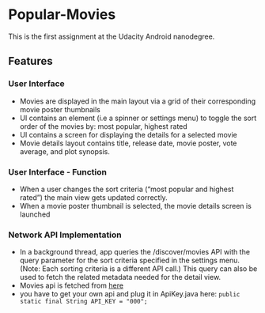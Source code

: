 # Popular-Movies
This is the first assignment at the Udacity Android nanodegree.

## Features
### User Interface 
* Movies are displayed in the main layout via a grid of their corresponding movie poster thumbnails
* UI contains an element (i.e a spinner or settings menu) to toggle the sort order of the movies by: most popular, highest rated
* UI contains a screen for displaying the details for a selected movie
* Movie details layout contains title, release date, movie poster, vote average, and plot synopsis.

### User Interface - Function
* When a user changes the sort criteria (“most popular and highest rated”) the main view gets updated correctly.
* When a movie poster thumbnail is selected, the movie details screen is launched

### Network API Implementation 
* In a background thread, app queries the /discover/movies API with the query parameter for the sort criteria specified in the settings menu. (Note: Each sorting criteria is a different API call.)
This query can also be used to fetch the related metadata needed for the detail view.
* Movies api is fetched from [here](https://www.themoviedb.org/) 
* you have to get your own api and plug it in ApiKey.java here:
```public static final String API_KEY = "000";```
